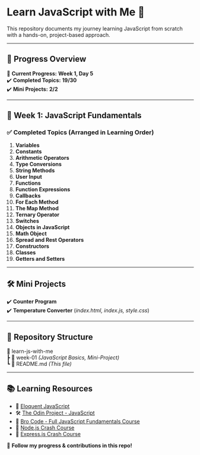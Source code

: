 # Learn JavaScript with Me 🚀

This repository documents my journey learning JavaScript from scratch with a hands-on, project-based approach.

---

## 📅 Progress Overview  

📌 **Current Progress:** **Week 1, Day 5**  
✔️ **Completed Topics:** **19/30**  
✔️ **Mini Projects:** **2/2**  

---

## 📌 Week 1: JavaScript Fundamentals  

### ✅ Completed Topics (Arranged in Learning Order)
1. **Variables**  
2. **Constants**  
3. **Arithmetic Operators**  
4. **Type Conversions**  
5. **String Methods**  
6. **User Input**  
7. **Functions**  
8. **Function Expressions**  
9. **Callbacks**  
10. **For Each Method**  
11. **The Map Method**  
12. **Ternary Operator**  
13. **Switches**  
14. **Objects in JavaScript**  
15. **Math Object**  
16. **Spread and Rest Operators**  
17. **Constructors**  
18. **Classes**  
19. **Getters and Setters**  

---

## 🛠️ Mini Projects  
✔️ **Counter Program**  
✔️ **Temperature Converter** (_index.html, index.js, style.css_)  

---

## 📁 Repository Structure  
📂 learn-js-with-me  
 ┣ 📂 week-01 _(JavaScript Basics, Mini-Project)_   
 ┗ 📜 README.md _(This file)_  

---



## 📚 Learning Resources  
- 📖 [Eloquent JavaScript](https://eloquentjavascript.net/)  
- 🛠️ [The Odin Project - JavaScript](https://www.theodinproject.com/)   
- 🎥 [Bro Code - Full JavaScript Fundamentals Course](https://www.youtube.com/watch?v=lfmg-EJ8gm4&t=8829s)  
- 🎥 [Node.js Crash Course](https://www.youtube.com/watch?v=32M1al-Y6Ag)
- 🎥 [Express.js Crash Course](https://www.youtube.com/watch?v=CnH3kAXSrmU)

🚀 **Follow my progress & contributions in this repo!**  

